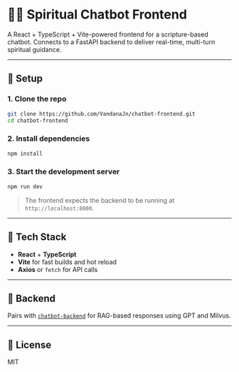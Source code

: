 # 🧘‍♀️ Spiritual Chatbot Frontend

A React + TypeScript + Vite-powered frontend for a scripture-based chatbot. Connects to a FastAPI backend to deliver real-time, multi-turn spiritual guidance.

---

## 🚀 Setup

### 1. Clone the repo

```bash
git clone https://github.com/VandanaJn/chatbot-frontend.git
cd chatbot-frontend
```

### 2. Install dependencies

```bash
npm install
```

### 3. Start the development server

```bash
npm run dev
```

> The frontend expects the backend to be running at `http://localhost:8000`.

---

## 🧩 Tech Stack

- **React** + **TypeScript**  
- **Vite** for fast builds and hot reload  
- **Axios** or `fetch` for API calls

---

## 🔗 Backend

Pairs with [`chatbot-backend`](https://github.com/VandanaJn/chatbot-backend) for RAG-based responses using GPT and Milvus.

---

## 📜 License

MIT
